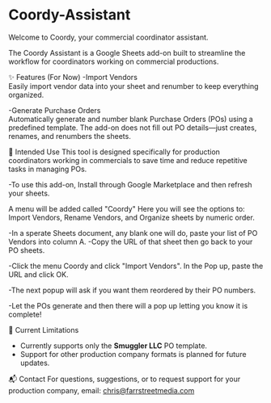 # Coordy-Assistant
Welcome to Coordy, your commercial coordinator assistant. 

The Coordy Assistant is a Google Sheets add-on built to streamline the workflow for coordinators working on commercial productions.


✨ Features (For Now)
-Import Vendors  
Easily import vendor data into your sheet and renumber to keep everything organized.

-Generate Purchase Orders  
Automatically generate and number blank Purchase Orders (POs) using a predefined template. The add-on does not fill out PO details—just creates, renames, and renumbers the sheets.


🎯 Intended Use
This tool is designed specifically for production coordinators working in commercials to save time and reduce repetitive tasks in managing POs.

-To use this add-on, Install through Google Marketplace and then refresh your sheets.

A menu will be added called "Coordy"
Here you will see the options to: Import Vendors, Rename Vendors, and Organize sheets by numeric order.

-In a sperate Sheets document, any blank one will do, paste your list of PO Vendors into column A. 
-Copy the URL of that sheet then go back to your PO sheets. 

-Click the menu Coordy and click "Import Vendors". In the Pop up, paste the URL and click OK. 

-The next popup will ask if you want them reordered by their PO numbers. 

-Let the POs generate and then there will a pop up letting you know it is complete!


📝 Current Limitations
- Currently supports only the **Smuggler LLC** PO template.
- Support for other production company formats is planned for future updates.


📬 Contact
For questions, suggestions, or to request support for your production company, email: chris@farrstreetmedia.com


